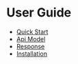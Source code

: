 # User Guide

* [Quick Start](start.md)
* [Api Model](api.md)
* [Response](response.md)
* [Installation](installation.md)